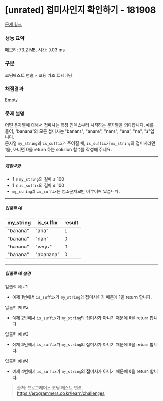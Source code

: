 # [unrated] 접미사인지 확인하기 - 181908 

[문제 링크](https://school.programmers.co.kr/learn/courses/30/lessons/181908) 

### 성능 요약

메모리: 73.2 MB, 시간: 0.03 ms

### 구분

코딩테스트 연습 > 코딩 기초 트레이닝

### 채점결과

Empty

### 문제 설명

<p>어떤 문자열에 대해서 접미사는 특정 인덱스부터 시작하는 문자열을 의미합니다. 예를 들어, "banana"의 모든 접미사는 "banana", "anana", "nana", "ana", "na", "a"입니다.<br>
문자열 <code>my_string</code>과 <code>is_suffix</code>가 주어질 때, <code>is_suffix</code>가 <code>my_string</code>의 접미사라면 1을, 아니면 0을 return 하는 solution 함수를 작성해 주세요.</p>

<hr>

<h5>제한사항</h5>

<ul>
<li>1 ≤ <code>my_string</code>의 길이 ≤ 100</li>
<li>1 ≤ <code>is_suffix</code>의 길이 ≤ 100</li>
<li><code>my_string</code>과 <code>is_suffix</code>는 영소문자로만 이루어져 있습니다.</li>
</ul>

<hr>

<h5>입출력 예</h5>
<table class="table">
        <thead><tr>
<th>my_string</th>
<th>is_suffix</th>
<th>result</th>
</tr>
</thead>
        <tbody><tr>
<td>"banana"</td>
<td>"ana"</td>
<td>1</td>
</tr>
<tr>
<td>"banana"</td>
<td>"nan"</td>
<td>0</td>
</tr>
<tr>
<td>"banana"</td>
<td>"wxyz"</td>
<td>0</td>
</tr>
<tr>
<td>"banana"</td>
<td>"abanana"</td>
<td>0</td>
</tr>
</tbody>
      </table>
<hr>

<h5>입출력 예 설명</h5>

<p>입출력 예 #1</p>

<ul>
<li>예제 1번에서 <code>is_suffix</code>가 <code>my_string</code>의 접미사이기 때문에 1을 return 합니다.</li>
</ul>

<p>입출력 예 #2</p>

<ul>
<li>예제 2번에서 <code>is_suffix</code>가 <code>my_string</code>의 접미사가 아니기 때문에 0을 return 합니다.</li>
</ul>

<p>입출력 예 #3</p>

<ul>
<li>예제 3번에서 <code>is_suffix</code>가 <code>my_string</code>의 접미사가 아니기 때문에 0을 return 합니다.</li>
</ul>

<p>입출력 예 #4</p>

<ul>
<li>예제 4번에서 <code>is_suffix</code>가 <code>my_string</code>의 접미사가 아니기 때문에 0을 return 합니다.</li>
</ul>


> 출처: 프로그래머스 코딩 테스트 연습, https://programmers.co.kr/learn/challenges